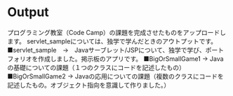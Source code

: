 # Output

プログラミング教室（Code Camp）の課題を完成させたものをアップロードします。
servlet_sampleについては、独学で学んだときのアウトプットです。
■servlet_sample　→　Javaサーブレット/JSPについて、独学で学び、ポートフォリオを作成しました。掲示板のアプリです。
■BigOrSmallGame1 → Javaの基礎についての課題（１つのクラスにコードを記述したもの）
■BigOrSmallGame2 → Javaの応用についての課題（複数のクラスにコードを記述したもの。オブジェクト指向を意識して作りました。）
